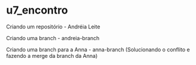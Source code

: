 # u7_encontro

Criando um repositório - Andréia Leite


Criando uma branch - andreia-branch


Criando uma branch para a Anna - anna-branch (Solucionando o conflito e fazendo a merge da branch da Anna)

